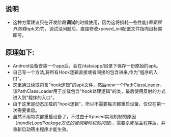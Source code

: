 ## 说明	
* 这种方案建议只在开发阶段**调试**的时候使用，因为这将损耗一些性能(*需要额外加载apk文件*)，调试没问题后，直接修改xposed_init配置文件指向目标类即可。

## 原理如下:
- Android设备安装一个app后，会在/data/app/目录下保存一份原始的apk。
- 自己写一个方法,将所有Hook逻辑直接或者间接的包含进来,作为"程序的入口"。  
- 这里通过读取包含"hook逻辑"的apk文件，然后new一个PathClassLoader，该PathClassLoader用于加载包含"hook处理逻辑"的类，最后使用反射的方式进入到"程序的入口"。
- 由于这里是动态加载的"hook逻辑"，所以不需要每次都重启设备，仅仅在第一次需要重启。
- 虽然不用每次都重启设备了，不过由于Xposed实现机制的原因（*handleLoadPackage方法的被调用时机的问题*），需要杀死宿主程序后，并重新启动宿主程序才能生效。
